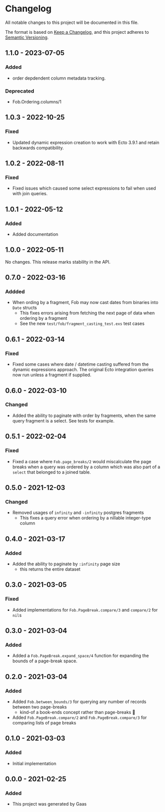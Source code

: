 # Changelog

All notable changes to this project will be documented in this file.

The format is based on [Keep a
Changelog](https://keepachangelog.com/en/1.0.0/), and this project adheres to
[Semantic Versioning](https://semver.org/spec/v2.0.0.html).

## 1.1.0 - 2023-07-05

### Added

- order depdendent column metadata tracking.

### Deprecated

- Fob.Ordering.columns/1

## 1.0.3 - 2022-10-25

### Fixed

- Updated dynamic expression creation to work with Ecto 3.9.1 and retain
  backwards compatibility.

## 1.0.2 - 2022-08-11

### Fixed

- Fixed issues which caused some select expressions to fail when used with join
  queries.

## 1.0.1 - 2022-05-12

### Added

- Added documentation

## 1.0.0 - 2022-05-11

No changes. This release marks stability in the API.

## 0.7.0 - 2022-03-16

### Addded

- When ording by a fragment, Fob may now cast dates from binaries into
  `Date` structs
    - This fixes errors arising from fetching the next page of data when
      ordering by a fragment
    - See the new `test/fob/fragment_casting_test.exs` test cases

## 0.6.1 - 2022-03-14

### Fixed

- Fixed some cases where date / datetime casting suffered from the dynamic
  expressions approach. The original Ecto integration queries now run unless a
  fragment if supplied.

## 0.6.0 - 2022-03-10

### Changed

- Added the ability to paginate with order by fragments, when the same query
  fragment is a select. See tests for example.

## 0.5.1 - 2022-02-04

### Fixed

- Fixed a case where `Fob.page_breaks/2` would miscalculate the page breaks
  when a query was ordered by a column which was also part of a `select`
  that belonged to a joined table.

## 0.5.0 - 2021-12-03

### Changed

- Removed usages of `infinity` and `-infinity` postgres fragments
    - This fixes a query error when ordering by a nillable integer-type column

## 0.4.0 - 2021-03-17

### Added

- Added the ability to paginate by `:infinity` page size
    - this returns the entire dataset

## 0.3.0 - 2021-03-05

### Fixed

- Added implementations for `Fob.PageBreak.compare/3` and `compare/2` for `nil`s

## 0.3.0 - 2021-03-04

### Added

- Added a `Fob.PageBreak.expand_space/4` function for expanding the bounds of
  a page-break space.

## 0.2.0 - 2021-03-04

### Added

- Added `Fob.between_bounds/3` for querying any number of records between two
  page-breaks
    - kind-of a book-ends concept rather than page-breaks :thinking:
- Added `Fob.PageBreak.compare/2` and `Fob.PageBreak.compare/3` for comparing
  lists of page breaks

## 0.1.0 - 2021-03-03

### Added

- Initial implementation

## 0.0.0 - 2021-02-25

### Added

- This project was generated by Gaas

<!-- # Generated by Elixir.Gaas.Generators.Simple.Library.Changelog -->
